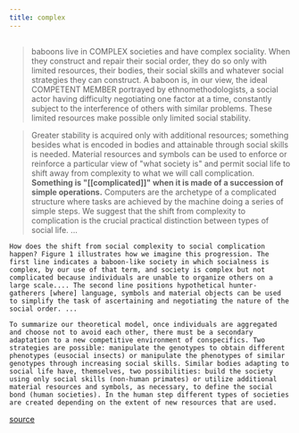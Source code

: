 ```yaml
---
title: complex
---
```


## 
> baboons live in COMPLEX societies and have complex sociality. When they construct and repair their social order, they do so only with limited resources, their bodies, their social skills and whatever social strategies they can construct. A baboon is, in our view, the ideal COMPETENT MEMBER portrayed by ethnomethodologists, a social actor having difficulty negotiating one factor at a time, constantly subject to the interference of others with similar problems. These limited resources make possible only limited social stability.

> Greater stability is acquired only with additional resources; something besides what is encoded in bodies and attainable through social skills is needed. Material resources and symbols can be used to enforce or reinforce a particular view of "what society is" and permit social life to shift away from complexity to what we will call complication. **Something is "[[complicated]]" when it is made of a succession of simple operations.** Computers are the archetype of a complicated structure where tasks are achieved by the machine doing a series of simple steps. We suggest that the shift from complexity to complication is the crucial practical distinction between types of social life. ...

    How does the shift from social complexity to social complication happen? Figure 1 illustrates how we imagine this progression. The first line indicates a baboon-like society in which socialness is complex, by our use of that term, and society is complex but not complicated because individuals are unable to organize others on a large scale.... The second line positions hypothetical hunter-gatherers [where] language, symbols and material objects can be used to simplify the task of ascertaining and negotiating the nature of the social order. ...

    To summarize our theoretical model, once individuals are aggregated and choose not to avoid each other, there must be a secondary adaptation to a new competitive environment of conspecifics. Two strategies are possible: manipulate the genotypes to obtain different phenotypes (eusocial insects) or manipulate the phenotypes of similar genotypes through increasing social skills. Similar bodies adapting to social life have, themselves, two possibilities: build the society using only social skills (non-human primates) or utilize additional material resources and symbols, as necessary, to define the social bond (human societies). In the human step different types of societies are created depending on the extent of new resources that are used.
[source](http://www.storycoloredglasses.com/2010/06/confluence.html)
